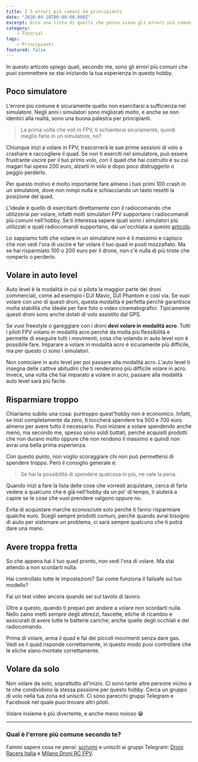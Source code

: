```yaml
---
title: I 5 errori più comuni da principianti
date: "2020-04-18T00:00:00.000Z"
excerpt: Ecco una lista di quelli che penso siano gli errori più comuni che un principiante possa fare quando comincia in questo hobby.
category: 
    - Tutorial
tags: 
    - Principianti
featured: false
---
```


In questo articolo spiego quali, secondo me, sono gli errori più comuni che puoi commettere se stai iniziando la tua esperienza in questo hobby.

## Poco simulatore

L'errore più comune è sicuramente quello non esercitarsi a sufficienza nel simulatore. Negli anni i simulatori sono migliorati molto, e anche se non identici alla realtà, sono una buona palestra per principianti. 

> La prima volta che voli in FPV, ti schianterai sicuramente, quindi meglio farlo in un simulatore, no?

Chiunque inizi a volare in FPV, trascorrerà le sue prime sessioni di volo a crashare e raccogliere il quad. Se non ti eserciti nel simulatore, può essere frustrante uscire per il tuo primo volo, con il quad che hai costruito e su cui magari hai speso 200 euro, alzarti in volo e dopo poco distruggerlo o peggio perderlo. 

Per questo motivo è molto importante fare almeno i tuoi primi 100 crash in un simulatore, dove non rompi nulla e schiacciando un tasto resetti la posizione del quad.

L'ideale è quello di esercitarti direttamente con il radiocomando che utilizzerai per volare, infatti molti simulatori FPV supportano i radiocomandi più comuni nell'hobby. Se ti interessa sapere quali sono i simulatori più utilizzati e quali radiocomandi supportano, dai un'occhiata a questo [articolo](https://lucafpv.com/simulatori-fpv/).

Lo sappiamo tutti che volare in un simulatore non è il massimo e capisco che non vedi l'ora di uscire e far volare il tuo quad in posti mozzafiato. Ma se hai risparmiato 100 o 200 euro per il drone, non c'è nulla di più triste che romperlo o perderlo.

## Volare in auto level

Auto level è la modalità in cui si pilota la maggior parte dei droni commerciali, come ad esempio i DJI Mavic, DJI Phantom e così via. Se vuoi volare con uno di questi droni, questa modalità è perfetta perchè garantisce molta stabilità che ideale per fare foto o video cinematografici. Tipicamente questi droni sono anche dotati di volo assistito dal GPS.

Se vuoi freestyle o gareggiare con i droni **devi volare in modalità acro**. Tutti i piloti FPV volano in modalità acro perchè da molta più flessibilità e permette di eseguire tutti i movimenti, cosa che volando in auto level non è possibile fare. Imparare a volare in modalità acro è sicuramente più difficile, ma per questo ci sono i simulatori. 

Non comiciare in auto level per poi passare alla modalità acro. L'auto level ti insegna delle cattive abitudini che ti renderanno più difficile volare in acro. Invece, una volta che hai imparato a volare in acro, passare alla modalità auto level sarà più facile. 

## Risparmiare troppo

Chiariamo subito una cosa: purtroppo quest'hobby non è economico. Infatti, se inizi completamente da zero, ti toccherà spendere tra 500 e 700 euro almeno per avere tutto il necessario. Puoi iniziare a volare spendendo anche meno, ma secondo me, spesso sono soldi buttati, perché acquisiti prodotti che non durano molto oppure che non rendono il massimo e quindi non avrai una bella prima esperienza. 

Con questo punto, non voglio scoraggiare chi non può permettersi di spendere troppo. Però il consiglio generale è:

> Se hai la possibilità di spendere qualcosa in più, ne vale la pena.

Quando inizi a fare la lista delle cose che vorresti acquistare, cerca di farla vedere a qualcuno che è già nell'hobby da un po' di tempo, ti aiuterà a capire se le cose che vuoi prendere valgono oppure no. 

Evita di acquistare marche sconosciute solo perchè ti fanno risparmiare qualche euro. Scegli sempre prodotti comuni, perchè quando avrai bisogno di aiuto per sistemare un problema, ci sarà sempre qualcuno che ti potrà dare una mano.

## Avere troppa fretta

So che appena hai il tuo quad pronto, non vedi l'ora di volare. Ma stai attendo a non scordarti nulla. 

Hai controllato tutte le impostazioni? Sai come funziona il failsafe sul tuo modello?

Fai un test video ancora quando sei sul tavolo di lavoro. 

Oltre a questo, quando ti prepari per andare a volare non scordarti nulla. Nello zaino metti sempre degli attrezzi, fascette, eliche di ricambio e assicurati di avere tutte le batterie cariche; anche quelle degli occhiali e del radiocomando.

Prima di volare, arma il quad e fai dei piccoli movimenti senza dare gas. Vedi se il quad risponde correttamente, in questo modo puoi controllare che le eliche siano montate correttamente.

## Volare da solo

Non volare da solo, soprattutto all'inizio. Ci sono tante altre persone vicino a te che condividono la stessa passione per questo hobby. Cerca un gruppo di volo nella tua zona ed unisciti. Ci sono parecchi gruppi Telegram e Facebook nel quale puoi trovare altri piloti. 

Volare insieme è più divertente, e anche meno noioso 😁

------

### Qual è l'errore più comune secondo te?

Fammi sapere cosa ne pensi: [scrivimi](https://lucafpv.com/contattami) e unisciti ai gruppi Telegram: [Droni Racers Italia](https://t.me/droniracersitalia) e [Milano Droni RC FPV](https://t.me/MilanoDroniRC).

